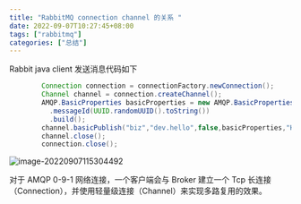 ```yaml
---
title: "RabbitMQ connection channel 的关系 "
date: 2022-09-07T10:27:45+08:00
tags: ["rabbitmq"]
categories: ["总结"]
---
```


Rabbit java client 发送消息代码如下

```java
        Connection connection = connectionFactory.newConnection();
        Channel channel = connection.createChannel();
        AMQP.BasicProperties basicProperties = new AMQP.BasicProperties().builder()
          .messageId(UUID.randomUUID().toString())
          .build();
        channel.basicPublish("biz","dev.hello",false,basicProperties,"Hello World".getBytes());
        channel.close();
        connection.close();
```

![image-20220907115304492](https://ahian-blog.oss-cn-beijing.aliyuncs.com/images/2022-09-07-035306.png)

对于 AMQP 0-9-1 网络连接，一个客户端会与 Broker 建立一个 Tcp 长连接（Connection），并使用轻量级连接（Channel）来实现多路复用的效果。
